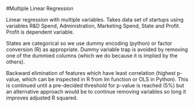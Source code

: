 #Multiple Linear Regression

Linear regression with multiple variables. Takes data set of startups using variables R&D Spend, Administration, Marketing Spend, State and Profit. Profit is dependent variable.

States are categorical so we use dummy encoding (python) or factor conversion (R) as appropriate. Dummy variable trap is avoided by removing one of the dummied columns (which we do because it is implied by the others).

Backward elimination of features which have least correlation (highest p-value, which can be inspected in R from lm function or OLS in Python). This is continued until a pre-decided threshold for p-value is reached (5%) but an alternative approach would be to continue removing variables so long it improves adjusted R squared.